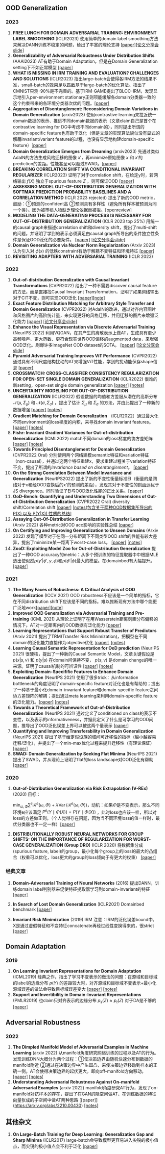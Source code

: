 ## OOD Generalization

### 2023

1. **FREE LUNCH FOR DOMAIN ADVERSARIAL TRAINING: ENVIRONMENT LABEL SMOOTHING** (ICLR2023) 使用简单的domain label smoothing方法来解决DANN训练不稳定的问题，给出了丰富的理论支持 [[paper]](https://arxiv.org/abs/2302.00194)[[论文分享会slide]](./all_notes/2023.2.17domain_adversarial_training_with_ELS.pdf)
2. **Generalizability of Adversarial Robustness Under Distribution Shifts** (AAAI2023) AT有助于Domain Adaptation，但是在Domain Generalization setting下不如正常模型 [[paper]](https://arxiv.org/abs/2209.15042)
3. **WHAT IS MISSING IN IRM TRAINING AND EVALUATION? CHALLENGES AND SOLUTIONS** (ICLR2023) 指出large-batch会使得各IRM方法的结果不准，small-batch的效果足以匹敌基于large-batch的优化算法。指出了CMNIST只测-90%是不完善的。基于IRM-GAME提出了BLOC-IRM，发现显示地引入per-environment stationary正则项能缓解各domain分类器一致的这个约束带来的各环境分类器次优的问题。[[paper]](https://openreview.net/forum?id=MjsDeTcDEy)
4. **Aggregation of Disentanglement: Reconsidering Domain Variations in Domain Generalization** (arxiv2023) 使用contrastive learning来拉近统一domain数据的表示、推远不同domain数据的表示（文章claim自己是首个在contrastive learning for DG中考虑不同domain的），同时提出所谓的domain-specific feature也有助于泛化（但是文章的实现算法貌似没有显式的解耦invariant/variant feature的过程，也没有显示地构建domain-specific feature）[[paper]](https://arxiv.org/abs/2302.02350)
5. **Domain Generalization Emerges from Dreaming** (arxiv2023) 先通过类似AdaIN的方法生成风格迁移的图像 $x'$，再minimize原始图像 $x$ 和 $x'$的prediction的差距。性能甚至可以超过SWAD。[[paper]](https://arxiv.org/pdf/2302.00980.pdf)
6. **BREAKING CORRELATION SHIFT VIA CONDITIONAL INVARIANT REGULARIZER** (ICLR2023) 证明了对于correlation shift，在给定y时，若网络输出 $f(X)$ 独立于spurious feature $Z$ ，则可保证OOD [[paper]](https://arxiv.org/pdf/2207.06687.pdf)
7. **ASSESSING MODEL OUT-OF-DISTRIBUTION GENERALIZATION WITH SOFTMAX PREDICTION PROBABILITY BASELINES AND A CORRELATION METHOD** (ICLR 2023 rejected) 提出了新的OOD metric，鼓励：①预测的confident高 ②预测具有多样性（避免所有样本被预测为同一个类）。因为被审稿人喷缺乏理论依据而被拒。[[openreview] ](https://openreview.net/forum?id=1maXoEyeqx)
8. **MODELING THE DATA-GENERATING PROCESS IS NECESSARY FOR OUT-OF-DISTRIBUTION GENERALIZATION** (ICLR 2023 top 25%) 用统一的causal graph来描述correlation shift和diversity shift，提出了multi-shift的问题，并证明了学到的表示必须满足由causal graph所导出的条件独立性条件是保证OOD泛化的必要条件。 [[paper]](https://openreview.net/forum?id=uyqks-LILZX) [[论文分享会slide]](./all_notes/2023.3.15[ICLR2023]CACM.pdf)
9. **Domain Generalization via Nuclear Norm Regularization** (Arxiv 2023) 认为引入对 $\phi(x)$ 的低秩constraint有助于解耦不变特征和环境特征 [[paper]](https://arxiv.org/pdf/2303.07527.pdf)
10. **REVISITING ADAPTERS WITH ADVERSARIAL TRAINING** (ICLR 2023) 

### 2022

1. **Out-of-distribution Generalization with Causal Invariant Transformations** (CVPR2022) 给出了一种不需要discover causal feature的方法，而是直接找Causal Invariant Transformation，证明了如果网络输出对于CIT不变，则可实现OOD泛化 [[paper]](https://arxiv.org/abs/2203.11528)[[note]](./all_notes/Out-of-distribution_Generalization_with_Causal_Invariant_Transformations.md)
2. **Exact Feature Distribution Matching for Arbitrary Style Transfer and Domain Generalization** (CVPR2022) 对AdaIN的改进，通过对齐内容图片和风格图片的高阶统计量，来实现更好的风格迁移，并用迁移的图片来增强泛化能力 [[paper]](https://arxiv.org/abs/2203.07740) [[论文分享会slide]](./all_notes/2022.11.17-EHM(final).pdf)
3. **Enhance the Visual Representation via Discrete Adversarial Training** (NeurIPS 2022) 利用VQGAN，在其产生的离散表示上做AT，生成具有更少高频噪声、更大范数、更符合现实世界OOD偏移的augmented data，来增强OOD泛化。刷爆许多ImageNet OOD dataset的SOTA。 [[paper]](https://arxiv.org/abs/2209.07735) [[论文分享会slide]](./all_notes/2022.12.15DAT.pdf)
4. **Pyramid Adversarial Training Improves ViT Performance** (CVPR2022) 通过具有不同尺度结构扰动的AT来增强ViT性能，学到的扰动能保存shape信息 [[paper]](https://arxiv.org/abs/2111.15121)
5. **CROSSMATCH: CROSS-CLASSIFIER CONSISTENCY REGULARIZATION FOR OPEN-SET SINGLE DOMAIN GENERALIZATION** (ICLR2022) 很难的新setting，open-set single domain generalization [[paper]](https://openreview.net/forum?id=48RBsJwGkJf) [[notes]](./all_notes/cross-matching-ICLR22.pdf)
6. **UNCERTAINTY MODELING FOR OUT-OF-DISTRIBUTION GENERALIZATION** (ICLR2022) 假设数据的均值和方差服从潜在的高斯分布 $\mathcal{N}(\mu,\Sigma_\mu)$ 和 $\mathcal{N}(\sigma,\Sigma_\sigma)$ ，提出了估计 $\Sigma_\mu$ 和 $\Sigma_\sigma$ 的方法，并由此提出了一种新的数据增强 [[paper]](https://arxiv.org/abs/2202.03958) [[notes]](./all_notes/uncertain.pdf)
7. **Gradient Matching for Domain Generalization** （ICLR2022）通过最大化不同environment的loss梯度的内积，来寻找domain invariant features。[[paper]](https://openreview.net/forum?id=vDwBW49HmO) [[notes]](./all_notes/grad_fishr.pdf)
8. **Fishr: Invariant Gradient Variances for Out-of-distribution Generalization** (ICML2022) match不同domain的loss梯度的协方差矩阵 [[paper]](https://arxiv.org/abs/2109.02934) [[notes]](./all_notes/grad_fishr.pdf)
9. **Towards Principled Disentanglement for Domain Generalization** (CVPR2022 Oral) 分别使用两个网络建模semantic特征和variation特征（non-causal），并通过这两个特征重建x，要求重建过程关于variation特征不变，提出了所谓的*Invariance based on disentanglement*。 [[paper]](https://arxiv.org/abs/2111.13839)
10. **On the Strong Correlation Between Model Invariance and Generalization** (NeurIPS2022) 提出了新的不变性衡量标准EI（衡量的是网络对于x和经OOD变换后的x'的预测的差距），发现其对于不变性的刻画远优于JS divergence。同时验证了EI与OOD泛化性能的正比关系。[[paper]](https://arxiv.org/pdf/2207.07065.pdf)
11. **OoD-Bench: Quantifying and Understanding Two Dimensions of Out-of-Distribution Generalization** (CVPR2022 Oral) diversity shift/Correlation shift [[paper]](https://arxiv.org/abs/2106.03721) [[notes(包含关于两种OOD数据集所导出的 P(X) 以及 P(Y|X)) 性质的总结]](./all_noets/oodbench.pdf)
12. **Assaying Out-Of-Distribution Generalization in Transfer Learning** (Arxiv 2022) 各种metric对OOD acc影响的实验性总结 [[paper]](https://arxiv.org/abs/2207.09239)
13. **On Certifying and Improving Generalization to Unseen Domains** (Arxiv 2022) 发现了模型对于在同一分布距离下不同类型OOD shift的性能有较大差异，提出了minimize某一距离下worst-case loss。 [[paper]](https://arxiv.org/abs/2206.12364) [[notes]](./all_notes/certify.md)
14. **ZooD: Exploiting Model Zoo for Out-of-Distribution Generalization** 提出了一种OOD accuracy的metric：从多个预训练的特征提取器中中根据MLE选出使似然$p(y'|\phi',y,\phi)$和$p(\phi'|\phi)$最大的模型。在domainbed有大幅提升。[[paper]](https://arxiv.org/pdf/2210.09236.pdf)

### 2021

1. **The Many Faces of Robustness: A Critical Analysis of OOD Generalization** (ICCV 2021) OOD robustness不应该是一个简单的指标，它在不同distribution shift下应该是不同的指标。难以推断现有方法中哪个能更广泛地work[[paper]](https://openaccess.thecvf.com/content/ICCV2021/papers/Hendrycks_The_Many_Faces_of_Robustness_A_Critical_Analysis_of_Out-of-Distribution_ICCV_2021_paper.pdf)[[note]](./all_notes/The-Many-Faces-of-Robustness-A-Critical-Analysis-of-OOD-Generalization.pdf)
2. **Improved OOD Generalization via Adversarial Training and Pre-training** (ICML 2021) 从理论上证明了在用Wasserstein距离刻画分布偏移的情况下，AT对一定距离内的OOD数据有泛化能力 [[paper]](https://arxiv.org/abs/2105.11144) 
3. **Learning Representations that Support Robust Transfer of Predictors** (Arxiv 2021) 提出了TRM(Transfer Risk Minimization)，把模型在不同domain的泛化能力直接作为objective优化 [[paper]](https://arxiv.org/abs/2110.09940) [[notes]](./all_notes/TRM.pdf)
4. **Learning Causal Semantic Representation for OoD prediction** (NeurIPS 2021) 很硬核，提出了一种新的Causal Semantic Model，文章关键假设是 $p(x|s,v)$ 和 $p(y|s)$ 在domain间保持不变， $p(s,v)$ 是domain change的唯一来源。证明了causal机制的可辨识性  [[paper]](https://proceedings.neurips.cc/paper/2021/file/310614fca8fb8e5491295336298c340f-Paper.pdf) [[notes]](./all_notes/causal1.pdf)
5. **Exploiting Domain-Specifific Features to Enhance Domain Generalization** (NeurIPS 2021) 使用了很多trick：从information bottleneck的角度证明了domain-specific feature对泛化也是有帮助的；提出了一种基于最小化domain-invariant feature和domain-specific feature之间协方差矩阵的解耦；提出通过meta learning来利用domain-specific feature的泛化能力。[[paper]](https://arxiv.org/abs/2110.09410) [[notes]](./all_notes/disen1.md)
6. **Towards a Theoretical Framework of Out-of-Distribution Generalization** (NeurIPS 2021) 通过定义了conditioned on class的表示不变性，以及表示的informativeness，并据此定义了什么是可学习的OOD问题，推导出了OOD泛化误差上界可以被这两个量表示 [[paper]](https://proceedings.neurips.cc/paper/2021/hash/c5c1cb0bebd56ae38817b251ad72bedb-Abstract.html) 
7. **Quantifying and Improving Transferability in Domain Generalization** (NeurIPS 2021)  提出了基于给定假设族的域间可迁移性的指标（越小越容易迁移/泛化），并提出了一个min-max优化过程来提升迁移性（有理论保证） [[paper]](https://arxiv.org/abs/2106.03632)
8. **SWAD: Domain Generalization by Seeking Flat Minima** (NeurIPS 2021) 提出了SWAD，并从理论上证明了flat的loss landscape对OOD泛化有帮助 [[paper]](https://arxiv.org/pdf/2102.08604.pdf)

### 2020

1. **Out-of-Distribution Generalization via Risk Extrapolation (V-REx)** (2020) 目标：

   $\min _{\omega, \Phi} \sum^e \mathcal{R}^e(\omega, \Phi)+\lambda \operatorname{Var}\left(\mathcal{R}^e(\omega, \Phi)\right)$，动机：如果$\Phi$是不变表示，那么不同环境e应该满足 $P^e(Y \mid \Phi(X))=P(Y \mid \Phi(X))$ ，此时loss也应该一样，所以对loss的方差做正则。（个人觉得存在问题，因为当不同环境loss的值一样时，最优分类器也不一定一样）[[paper]](https://arxiv.org/pdf/2003.00688.pdf)

2. **DISTRIBUTIONALLY ROBUST NEURAL NETWORKS FOR GROUP SHIFTS: ON THE IMPORTANCE OF REGULARIZATION FOR WORST-CASE GENERALIZATION (Group DRO)** (ICLR 2020) 将数据集分成(spurious feature, label)的group，最小化每个group上的loss的最大的凸组合（权重可以优化，loss更大的group的loss倾向于有更大的权重） [[paper]](https://arxiv.org/abs/1911.08731)

### 经典文章

1. **Domain-Adversarial Training of Neural Networks** (2016) 提出DANN，训练domain label判别器来促使特征提取器学习到domain-invariant的特征 [[paper]](https://www.jmlr.org/papers/volume17/15-239/15-239.pdf)

2. **In Search of Lost Domain Generalization** (ICLR2021) Domainbed benchmark [[paper]](https://arxiv.org/abs/2007.01434)

3. **Invariant Risk Minimization** (2019) IRM 注意：IRM的泛化误差bound中，X是通过虚假特征和不变特征concatenate再经过线性变换得来的，很strict [[paper]](https://arxiv.org/abs/1907.02893)

   



## Domain Adaptation

### 2019

1. **On Learning Invariant Representations for Domain Adaptation** (ICML2019) 经典之作，指出了学习不变表示的做法的问题：在源域和目标域的label的边缘分布 $p(Y)$ 的差距较大时，对齐源域和目标域不变表示+最小化源域误差的做法会导致目标域误差变大 [[paper]](http://proceedings.mlr.press/v97/zhao19a/zhao19a.pdf) [[notes]](./all_notes/On-Learning-Invariant-Representations-forDA.md)
2. **Support and Invertibility in Domain-Invariant Representations** (PMLR2019) 也claim只对齐表示的边缘分布 $p_s(Z) \approx p_t(Z)$ 对于DA是不够的 [[paper]](http://proceedings.mlr.press/v89/johansson19a.html)



## Adversarial Robustness

### 2022

1. **The Dimpled Manifold Model of Adversarial Examples in Machine Learning** (arxiv 2022) 从manifold角度研究网络训练的过程以及AT的行为。发现训练DNN大概分为两个过程：①使决策边界由随机快速分布到数据的manifold附近 ②通过在决策边界中产生凹凸，来使决策边界移动到样本的正确一侧。AT会使得决策边界的起伏更大，即向off-manifold方向移动。[[paper]](https://arxiv.org/abs/2106.10151) [[notes]](./all_notes/The-Dimpled-Manifold.pdf)
2. **Understanding Adversarial Robustness Against On-manifold Adversarial Examples** (arxiv 2022) manifold角度研究AT行为，发现了on-manifold对抗样本的存在，提出了在GAN的隐空间做AT、在训练数据的特征向量张成的子空间中做AT两种思路 [[paper]] (https://arxiv.org/abs/2210.00430) [[notes]](./all_notes/Understanding-Adversarial-Robustness-Against.pdf)



## 其他杂文

1. **On Large-Batch Training for Deep Learning: Generalization Gap and Sharp Minima** (ICLR2017) large-batch会导致模型更容易进入尖锐的极小值点，而尖锐的极小值点会不利于泛化 [[paper]](https://arxiv.org/abs/1609.04836)

   
